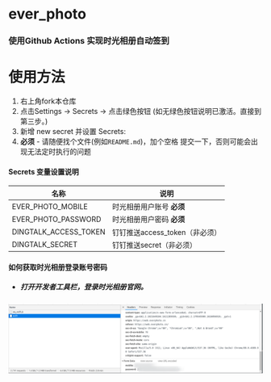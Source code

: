 # ever_photo

### 使用Github Actions 实现时光相册自动签到

# 使用方法
1. 右上角fork本仓库
2. 点击Settings -> Secrets -> 点击绿色按钮 (如无绿色按钮说明已激活。直接到第三步。)
3. 新增 new secret 并设置 Secrets:
4. **必须** - 请随便找个文件(例如`README.md`)，加个空格 提交一下，否则可能会出现无法定时执行的问题

#### Secrets 变量设置说明

| 名称                  | 说明                           |
| --------------------- | ------------------------------ |
| EVER_PHOTO_MOBILE     | 时光相册用户账号 **必须**      |
| EVER_PHOTO_PASSWORD   | 时光相册用户密码 **必须**      |
| DINGTALK_ACCESS_TOKEN | 钉钉推送access_token（非必须） |
| DINGTALK_SECRET       | 钉钉推送secret（非必须）       |



#### 如何获取时光相册登录账号密码

- ##### 打开开发者工具栏，登录时光相册官网。
![image](https://github.com/ZhangRuiMingZRM/ever_photo/blob/main/ever.png)
